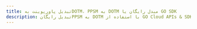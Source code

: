 ---title: تبدیل پاورپوینت بهDOTM، PPSM به DOTM مبدل رایگان یا GO SDKdescription: تبدیل رایگانPPSM به DOTM با استفاده از GO Cloud APIs & SDK. همچنین اسناد Microsoft PowerPoint را در Cloud ایجاد، ویرایش و رندر کنید.---